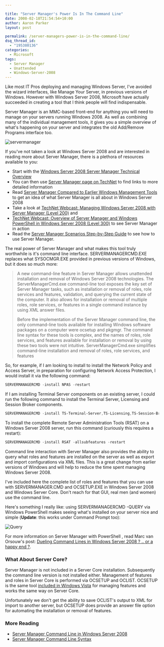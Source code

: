 ```yaml
---

title: "Server Manager's Power Is In The Command Line"
date: 2008-02-18T21:54:54+10:00
author: Aaron Parker
layout: post

permalink: /server-managers-power-is-in-the-command-line/
dsq_thread_id:
  - "195380136"
categories:
  - Microsoft
tags:
  - Server Manager
  - Unattended
  - Windows-Server-2008
---
```

Like most IT Pros deploying and managing Windows Server, I've avoided the wizard interfaces, like Manage Your Server, in previous versions of Windows. However with Windows Server 2008, Microsoft have actually succeeded in creating a tool that I think people will find indispensable.

Server Manager is an MMC-based front-end for anything you will need to manage on your servers running Windows 2008. As well as combining many of the individual management tools, it gives you a simple overview of what's happening on your server and integrates the old Add/Remove Programs interface too.

![servermanager]({{site.baseurl}}/media/2008/02/servermanager.png)

If you've not taken a look at Windows Server 2008 and are interested in reading more about Server Manager, there is a plethora of resources available to you:

  * Start with the [Windows Server 2008 Server Manager Technical Overview](http://technet2.microsoft.com/windowsserver2008/en/library/18dd1257-2cd1-48f0-91f1-3012cf0fcc831033.mspx?mfr=true)
  * You can then use [Server Manager page on TechNet](http://technet2.microsoft.com/windowsserver2008/en/servermanager/default.mspx) to find links to more detailed information
  * Read [Server Manager Compared to Earlier Windows Management Tools](http://go.microsoft.com/fwlink/?LinkId=92732) to get an idea of what Server Manager is all about in Windows Server 2008
  * Take a look at [TechNet Webcast: Managing Windows Server 2008 with Server Manager (Level 200)](http://www.microsoft.com/events/EventDetails.aspx?CMTYSvcSource=MSCOMMedia&Params=%7eCMTYDataSvcParams%5e%7earg+Name%3d%22ID%22+Value%3d%221032358383%22%2f%5e%7earg+Name%3d%22ProviderID%22+Value%3d%22A6B43178-497C-4225-BA42-DF595171F04C%22%2f%5e%7earg+Name%3d%22lang%22+Value%3d%22en%22%2f%5e%7earg+Name%3d%22cr%22+Value%3d%22US%22%2f%5e%7esParams%5e%7e%2fsParams%5e%7e%2fCMTYDataSvcParams%5e) and
  * [TechNet Webcast: Overview of Server Manager and Windows PowerShell in Windows Server 2008 (Level 300)](http://go.microsoft.com/fwlink/?LinkId=92591) to see Server Manager in action
  * Read the [Server Manager Scenarios Step-by-Step Guide](http://download.microsoft.com/download/b/1/0/b106fc39-936c-4857-a6ea-3fb9d1f37063/Server%20Manager%20Scenarios%20Step-by-Step%20Guide.doc) to see how to use Server Manager.

The real power of Server Manager and what makes this tool truly worthwhile is it's command line interface. SERVERMANAGERCMD.EXE replaces what SYSOCMGR.EXE provided in previous versions of Windows, but it does so much more:

> A new command-line feature in Server Manager allows unattended installation and removal of Windows Server 2008 technologies. The ServerManagerCmd.exe command-line tool exposes the key set of Server Manager tasks, such as installation or removal of roles, role services and features, validation, and querying the current state of the computer. It also allows for installation or removal of multiple roles, role services, or features in a single command instance by using XML answer files.
> 
> Before the implementation of the Server Manager command line, the only command-line tools available for installing Windows software packages on a computer were ocsetup and pkgmgr. The command line syntax for these tools is complex, and the names of roles, role services, and features available for installation or removal by using these two tools were not intuitive. ServerManagerCmd.exe simplifies command-line installation and removal of roles, role services, and features

So, for example, if I am looking to install to install the Network Policy and Access Server, in preparation for configuring Network Access Protection, I would install it via the following command:

```powershell
SERVERMANAGERCMD -install NPAS -restart
```

If I am installing Terminal Server components on an existing server, I could run the following command to install the Terminal Server, Licensing and Session Broker components.

```powershell
SERVERMANAGERCMD -install TS-Terminal-Server,TS-Licensing,TS-Session-Broker -restart
```

To install the complete Remote Server Administration Tools (RSAT) on a Windows Server 2008 server, run this command (curiously this requires a restart):

```powershell
SERVERMANAGERCMD -install RSAT -allsubfeatures -restart
```

Command line interaction with Server Manager also provides the ability to query what roles and features are installed on the server as well as export and import configurations via XML files. This is a great change from earlier versions of Windows and will help to reduce the time spent managing Windows Server 2008.

I've included here the complete list of roles and features that you can use with SERVERMANAGER.CMD and OCSETUP.EXE in Windows Server 2008 and Windows Server Core. Don't reach for that GUI, real men (and women) use the command line.

Here's something I really like: using SERVERMANAGERCMD -QUERY via Windows PowerShell makes seeing what's installed on your server nice and simple (**Update**: this works under Command Prompt too):

![Query]({{site.baseurl}}/media/2008/02/query.png)

For more information on Server Manager with PowerShell , read Marc van Orsouw's post: [Dueling Command Lines in Windows Server 2008 ? .. or a happy end ?](http://thepowershellguy.com/blogs/posh/archive/2007/05/23/dueling-command-lines-in-windows-server-2008-or-a-happy-end.aspx).

### What About Server Core?

Server Manager is not included in a Server Core installation. Subsequently the command line version is not installed either. Management of features and roles in Server Core is performed via OCSETUP and OCLIST. OCSETUP is the same tool [included in Windows Vista](http://technet2.microsoft.com/WindowsVista/en/library/ced21f54-456d-4936-88a1-a0e42eea3ca31033.mspx?mfr=true) for managing features and works the same way on Server Core.

Unfortunately we don't get the ability to save OCLIST's output to XML for import to another server, but OCSETUP does provide an answer file option for automating the installation or removal of features.

### More Reading

  * [Server Manager Command Line in Windows Server 2008](http://edge.technet.com/Media/539/)
  * [Server Manager Command Line Syntax](http://technet2.microsoft.com/WindowsServer2008/en/library/e7edce1d-442c-4ec3-b324-c748e4f937551033.mspx#BKMK_cmdline)
